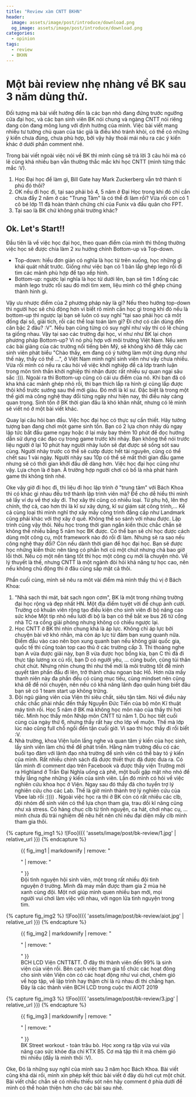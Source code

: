```yaml
---
title: "Review xàm CNTT BKHN"
header:
  image: assets/image/post/introduce/download.png
  og_image: assets/image/post/introduce/download.png
categories:
  - opinion
tags:
  - review
  - BKHN
---
```


# Một bài review nhẹ nhàng về BK sau 3 năm dùng thử.

Đối tượng mà bài viết hướng đến là các bạn nhỏ đang đứng trước ngưỡng cửa đại học, và các bạn sinh viên BK nói chung và ngàng CNTT nói riêng đang còn đang mông lung với định hướng của mình. Việc bài viết mang nhiều tư tưởng chủ quan của tác giả là điều khó tránh khỏi, có thể có những ý kiến chưa đúng, chưa phù hợp, bởi vậy hãy thoải mái nêu ra các ý kiến khác ở dưới phần comment nhé.

Trong bài viết ngoài việc nói về BK thì mình cũng sẽ trả lời 3 câu hỏi mà có lẽ cũng khá nhiều bạn vẫn thường thắc mắc khi học CNTT (mình từng thắc mắc :V).  
1. Học Đại học để làm gì, Bill Gate hay Mark Zuckerberg vẫn trở thành tỉ phú đó thôi?
2. OK nếu đi học đi, tại sao phải bỏ 4, 5 năm ở Đại Học trong khi đó chỉ cần chưa đầy 2 năm ở các "Trung Tâm" là có thể đi làm rồi? Vừa rồi còn có 1 cô bé lớp 11 đã hoàn thành chứng chỉ của Funix và đầu quân cho FPT.
3. Tại sao là BK chứ không phải trường khác?

## Ok. Let's Start!!

Đầu tiên là về việc học đại học, theo quan điểm của mình thì thông thường việc học sẽ được chia làm 2 xu hướng chính Bottom-up và Top-down.
* Top-down: hiểu đơn giản có nghĩa là học từ trên xuống, học những gì khái quát nhất trước. Giống như việc bạn có 1 bản lắp ghép lego rồi đi tìm các mảnh phù hợp để  tạo xếp hình.
* Bottom-up: ngược lại nghĩa là học từ dưới lên, bạn sẽ tìm 1 đống các mảnh lego trước rồi sau đó mới tìm xem, liệu mình có thể ghép chúng thành hình gì.

Vậy ưu nhược điểm của 2 phương pháp này là gì? Nếu theo hướng top-down thì người học sẽ chủ động hơn vì biết rõ mình cần học gì trong khi đó nếu là bottom-up thì ngược lại bạn sẽ luôn có suy nghĩ "tại sao phải học cả môt đống đại số, giải tích, rồi các thể loại toán làm gì? Đi chợ có cần dùng đến căn bậc 2 đâu? :V". Nếu bạn cũng từng có suy nghĩ như vậy thì có lẽ chúng ta giống nhau. Vậy tại sao các trường đại học, ví như như BK lại chọn phương pháp Bottom-up? Vì nó phù hợp với môi trường Việt Nam. Nếu xem các bài giảng của các trường nổi tiếng bên Mỹ, sẽ không khó để thấy các sinh viên phát biểu "Chào thấy, em đang có ý tưởng làm một ứng dụng như thế này, thầy có thể ...", ở Việt Nam mình nghĩ sinh viên như vậy chưa nhiều. Vừa rồi mình có nếu ra câu hỏi về việc khởi nghiệp để cả lớp tranh luận trong môn tinh thần khởi nghiệp thì nhận được rất nhiều sự quan ngại sâu sắc :))). Ngoài ra thì Bottom-up cũng có cái ưu điểm của nó. Khi bạn đã có kha khá các mảnh ghép nhỏ rồi, thì bạn thích lắp ra hình gì cũng lắp được thôi khổ trước sướng sau thế mới giàu. Đó mới là kĩ sư. Đặc biệt là trong một thế giới mà công nghệ thay đổi từng ngày như hiện nay, thì điều này càng quan trọng. Sinh tồn ở BK thời gian đầu là khó khăn nhất, nhưng có lẽ mình sẽ viết nó ở một bài viết khác.

Quay lại câu hỏi ban đầu. Việc học đại học có thực sự cần thiết. Hãy tưởng tượng bạn đang chơi một game sinh tồn. Bạn có 2 lựa chọn nhảy dù ngay lập tức bắt đầu game ngay hoặc ở lại máy bay thêm 10 phút để đọc hướng dẫn sử dụng các đạo cụ trong game trước khi nhảy. Bạn không thể nói trước liệu người ở lại 10 phút hay người nhảy luôn sẽ đạt được sẽ sống sót sau cùng. Người nhảy trước có thể sẽ cướp được hết tài nguyên, cũng có thể chết sau 1 vài ngày. Người nhảy sau 10p có thể sẽ mất thời gian đầu game nhưng sẽ có thời gian khởi đầu dễ dàng hơn. Việc học đại học cũng như vậy. Lựa chọn là ở bạn. À trường hợp người chơi có bố là nhà phát hành game thì không tính nhé.  

Oke vậy giờ đi học đi, thì liệu đi học lập trình ở "trung tâm" với Bách Khoa thì có khác gì nhau đều trở thành lập trình viên mà? Để cho dễ hiểu thì mình sẽ lấy ví dụ về thợ xây đi. Thợ xây thì cũng có nhiều loại. Từ phụ hộ, lên thợ chính, thợ cả, cao hơn thì là kĩ sư xây dựng, kĩ sư giám sát công trình,... Kể cả cùng loại thì mình nghĩ thợ xây mấy công trình đẳng cấp như Landmark cũng phải khác với thợ xây ở quê. Không thể so sánh với nhau được. Lập trình cũng vậy thôi. Nếu học trong thời gian ngắn kiến thức chắc chắn sẽ không thể nhiều bằng 5 năm học BK được. Có thể bạn sẽ chỉ học được cách dùng một công cụ, một framework nào đó rồi đi làm. Nhưng sẽ ra sao nếu công nghệ thay đổi? Còn nếu dành thời gian để học đại học. Bạn sẽ được học những kiến thức nên tảng có phần hơi cũ một chút nhưng chả bao giờ lỗi thời. Nếu có một nền tảng tốt thì học một công cụ mới là chuyện nhỏ. Về lý thuyết là thế, nhưng CNTT là một ngành đòi hỏi khả năng tự học cao, nên nếu không chủ động thì ở đâu cũng sấp mặt cả thôi.

Phần cuối cùng, mình sẽ nêu ra môt vài điểm mà mình thấy thú vị ở Bách Khoa:
1. "Nhà sạch thì mát, bát sạch ngon cơm", BK là một trong những trường đại học rộng và đẹp nhất HN. Một địa điểm tuyệt vời để chụp ảnh cưới. Trường có khuân viên rộng  tạo điều kiện cho sinh viên đi bộ nâng cao sức khỏe Một tip nhỏ nếu lười đi bộ là bạn có thể bắt xe bus 26 từ cổng nhà TC ra cổng giải phóng nhưng không có chiều ngược lại.
2. Học CNTT ở BK thì nhìn chung khá là áp lực. Không chỉ áp lực bởi chuyện bài vở khó nhằn, mà còn áp lực từ đám bạn xung quanh nữa. Điểm đầu vào cao nên bọn xung quanh bạn nếu không giải quốc gia, quốc tế thì cũng toàn top cao thủ ở các trường cấp 3. Thi thoảng nghe bạn A vừa được giải này, bạn B vừa được học bổng kia, bạn C thì đã đi thực tập lương xx củ rồi, bạn D có người yêu, ... cũng buồn, cũng tủi thân chút chút. Nhưng nhìn chung thì như thế mới là môi trường tốt để mình quyết tâm phấn đấu đi lên, trở thành cháu ngoan bác Hồ. Hơn nữa mấy thanh niên này đa phần đều có cùng mục tiêu, cùng mindset nên cũng khá dễ để nói chuyện, nên nếu có khả năng lãnh đạo quần hùng biết đâu bạn sẽ có 1 team start up không trừng.
3. Đội ngủ giảng viên của Viện thì siêu chất, siêu tận tâm. Nói về điều này chắc chắc phải nhắc đến thầy Nguyễn Đức Tiến của bộ môn Kĩ thuật máy tính rồi. Học 5 năm ở BK mà không học môn nào của thầy thì hơi tiếc. Mình học thầy môn Nhập môn CNTT từ năm 1. Dù học tiết cuối cùng của ngày thứ 6, nhưng thầy rất hay cho lớp về muộn. Thế mà lớp lúc nào cũng full chỗ ngồi đến tận cuối giờ. Vì sao thì học thầy đi rồi biết :V.
4. Nhà trường, khoa Viện luôn lắng nghe và quan tâm ý kiến của học sinh, lấy sinh viên làm chủ thể để phát triển. Hằng năm trường đều có các buổi tạo đàm với lãnh đạo nhà trường để sinh viên có thể bày tỏ ý kiến của mình. Rất nhiều chính sách đã được thiết thực đã được đưa ra. Có lần mình đi comment dạo trên Facebook và được thầy viện Trưởng mời ra Highland ở Trần Đại Nghĩa uống cà phê, một buổi gặp mặt nho nhỏ để thầy lắng nghe những ý kiến của sinh viên. Lần đó mình có hỏi về việc nghiên cứu khoa học ở Viện. Ngay sau đó thầy đã cho tuyển trợ lý nghiên cứu cho các Lab. Thế là giờ mình thành trợ lý nghiên cứu của Vbee lab rồi :)))) .
Ngoài việc học ra thì ở BK còn có rất nhiều các clb, đội nhóm để sinh viên có thể lựa chọn tham gia, trau dồi kĩ năng cũng như xả stress. Có hàng chục clb từ tình nguyện, ca hát, chơi nhạc cụ, ... mình chưa đủ trải nghiệm để nêu hết nên chỉ nêu đại diện mấy clb mình tham gia thôi.

{% capture fig_img1 %}
![Foo]({{ 'assets/image/post/bk-review/1.jpg' | relative_url }})
{% endcapture %}

<figure>
  {{ fig_img1 | markdownify | remove: "<p>" | remove: "</p>" }}
  <figcaption>Đội tình nguyện hội sinh viên, một trong rất nhiều đội tình nguyện ở trường. Mình đã may mắn được tham gia 2 mùa hè xanh cùng đội. Một nơi giúp mình quen nhiều bạn mới, mọi người vui chơi làm việc với nhau, với ngọn lửa tình nguyện trong tim.</figcaption>
</figure>

{% capture fig_img2 %}
![Foo]({{ 'assets/image/post/bk-review/aiot.jpg' | relative_url }})
{% endcapture %}

<figure>
  {{ fig_img2 | markdownify | remove: "<p>" | remove: "</p>" }}
  <figcaption>BCH LCD Viện CNTT&TT. Ở đây thì thành viên đến 99% là sinh viện của viện rồi. Bên cạch việc tham gia tổ chức các hoạt đông cho sinh viên Viện còn có các hoạt động như vui chơi, chém gió về họp tập, về lập trình hay thậm chí là rủ nhau đi thi chẳng hạn. Đây là các thành viên BCH LCD trong cuộc thi AIOT 2019 </figcaption>
</figure>

{% capture fig_img3 %}
![Foo]({{ 'assets/image/post/bk-review/3.jpg' | relative_url }})
{% endcapture %}

<figure>
  {{ fig_img3 | markdownify | remove: "<p>" | remove: "</p>" }}
  <figcaption>BK Street workout - toàn trâu bò. Học xong ra tập vừa vui vừa nâng cao sức khỏe địa chỉ KTX B5. Cơ mà tập thì ít mà chém gió thì nhiều (đấy là mình thôi :V).</figcaption>
</figure>

Oke, Đó là những suy nghĩ của mình sau 3 năm học Bách Khoa. Bài viết cũng khá dài rồi, mình xin phép kết thúc bài viết ở đây dù hơi cụt một chút. Bài viết chắc chắn sẽ có nhiều thiếu sót nên hãy comment ở phía dưới để mình có thể hoàn thiện hơn cho các bài sau nhé. 